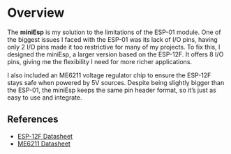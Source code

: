 # Overview
The **miniEsp** is my solution to the limitations of the ESP-01 module. One of the biggest issues I faced with the ESP-01 was its lack of I/O pins, having only 2 I/O pins made it too restrictive for many of my projects. To fix this, I designed the miniEsp, a larger version based on the ESP-12F. It offers 8 I/O pins, giving me the flexibility I need for more richer applications.

I also included an ME6211 voltage regulator chip to ensure the ESP-12F stays safe when powered by 5V sources. Despite being slightly bigger than the ESP-01, the miniEsp keeps the same pin header format, so it’s just as easy to use and integrate.

## References
- [ESP-12F Datasheet](https://docs.ai-thinker.com/_media/esp8266/docs/esp-12f_product_specification_en.pdf)
- [ME6211 Datasheet](https://www.lcsc.com/datasheet/lcsc_datasheet_2410121248_MICRONE-Nanjing-Micro-One-Elec-ME6211C30M5G_C94042.pdf)
